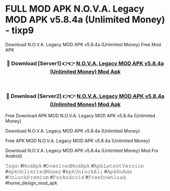 # FULL MOD APK N.O.V.A. Legacy MOD APK v5.8.4a (Unlimited Money) - tixp9
Download N.O.V.A. Legacy MOD APK v5.8.4a (Unlimited Money) Free Mod APK

<div align="center">
<h3>🔴 Download [Server1] 👉👉 <a href="https://apk-comot.site?title=N.O.V.A._Legacy_MOD_APK_v5.8.4a_(Unlimited_Money)">N.O.V.A. Legacy MOD APK v5.8.4a (Unlimited Money) Mod Apk</a></h3><br>

<h3>🔴 Download [Server2] 👉👉 <a href="https://apk-comot.site?title=N.O.V.A._Legacy_MOD_APK_v5.8.4a_(Unlimited_Money)">N.O.V.A. Legacy MOD APK v5.8.4a (Unlimited Money) Mod Apk</a></h3>
</div>


Free Download APK MOD N.O.V.A. Legacy MOD APK v5.8.4a (Unlimited Money)

Download N.O.V.A. Legacy MOD APK v5.8.4a (Unlimited Money) 

Free APK MOD N.O.V.A. Legacy MOD APK v5.8.4a (Unlimited Money) 

Download N.O.V.A. Legacy MOD APK v5.8.4a (Unlimited Money) Mod For Android

𝚃𝚊𝚐𝚜: #𝙼𝚘𝚍𝙰𝚙𝚔 #𝙳𝚘𝚠𝚗𝚕𝚘𝚊𝚍𝙼𝚘𝚍𝙰𝚙𝚔 #𝙰𝚙𝚔𝙻𝚊𝚝𝚎𝚜𝚝𝚅𝚎𝚛𝚜𝚒𝚘𝚗 #𝙰𝚙𝚔𝚄𝚗𝚕𝚒𝚖𝚒𝚝𝚎𝚍𝙼𝚘𝚗𝚎𝚢 #𝙰𝚙𝚔𝚄𝚗𝚕𝚘𝚌𝚔𝙰𝚕𝚕 #𝙰𝚙𝚔𝙽𝚘𝙰𝚍𝚜 #𝚄𝚗𝚕𝚘𝚌𝚔𝙿𝚛𝚎𝚖𝚒𝚞𝚖 #𝙵𝚘𝚛𝙰𝚗𝚍𝚛𝚘𝚒𝚍 #𝙵𝚛𝚎𝚎𝙳𝚘𝚠𝚗𝚕𝚘𝚊𝚍 #home_design_mod_apk